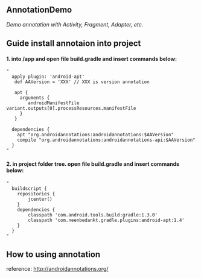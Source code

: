 ## AnnotationDemo
*Demo annotation with Activity, Fragment, Adapter, etc.*

## Guide install annotaion into project
#### 1. into /app and open file build.gradle and insert commands below:
```
"
  apply plugin: 'android-apt'
   def AAVersion = 'XXX' // XXX is version annotation
  
   apt {
     arguments {
        androidManifestFile variant.outputs[0].processResources.manifestFile
     }
   }
  
  dependencies {
    apt "org.androidannotations:androidannotations:$AAVersion"
    compile "org.androidannotations:androidannotations-api:$AAVersion"
  }
"
```
#### 2. in project folder tree. open file build.gradle and insert commands below:
```
"
  buildscript {
    repositories {
        jcenter()
    }
    dependencies {
        classpath 'com.android.tools.build:gradle:1.3.0'
        classpath 'com.neenbedankt.gradle.plugins:android-apt:1.4'
    }
  }
"
```
## How to using annotation
reference: http://androidannotations.org/
